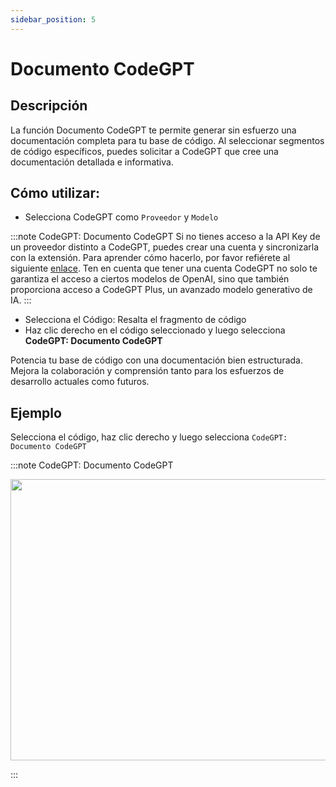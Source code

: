 ```yaml
---
sidebar_position: 5
---
```


# Documento CodeGPT

## Descripción

La función Documento CodeGPT te permite generar sin esfuerzo una documentación completa para tu base de código. Al seleccionar segmentos de código específicos, puedes solicitar a CodeGPT que cree una documentación detallada e informativa.

## Cómo utilizar:

- Selecciona CodeGPT como `Proveedor` y `Modelo`

:::note CodeGPT: Documento CodeGPT
Si no tienes acceso a la API Key de un proveedor distinto a CodeGPT, puedes crear una cuenta y sincronizarla con la extensión. Para aprender cómo hacerlo, por favor refiérete al siguiente [enlace](https://intercom.help/codegpt/es/articles/8699317-connect-with-codegpt-new-extension). Ten en cuenta que tener una cuenta CodeGPT no solo te garantiza el acceso a ciertos modelos de OpenAI, sino que también proporciona acceso a CodeGPT Plus, un avanzado modelo generativo de IA.
:::

- Selecciona el Código: Resalta el fragmento de código
- Haz clic derecho en el código seleccionado y luego selecciona **CodeGPT: Documento CodeGPT**

Potencia tu base de código con una documentación bien estructurada. Mejora la colaboración y comprensión tanto para los esfuerzos de desarrollo actuales como futuros.

## Ejemplo

Selecciona el código, haz clic derecho y luego selecciona `CodeGPT: Documento CodeGPT`

:::note CodeGPT: Documento CodeGPT

<p align="center">
  <img width="700" height="450" src="https://github.com/davila7/code-gpt-docs/assets/37567214/47b6a0df-e9e5-4a76-8039-a3ae8af01a26" />
</p>
:::
